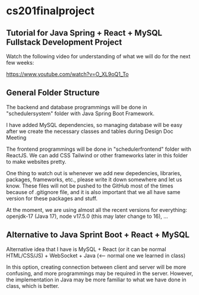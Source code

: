 # cs201finalproject

## Tutorial for Java Spring + React + MySQL Fullstack Development Project

Watch the following video for understanding of what we will do for the next few weeks:

https://www.youtube.com/watch?v=O_XL9oQ1_To

## General Folder Structure

The backend and database programmings will be done in "schedulersystem" folder with Java Spring Boot Framework.

I have added MySQL dependencies, so managing database will be easy after we create the necessary classes and tables during Design Doc Meeting

The frontend programmings will be done in "schedulerfrontend" folder with ReactJS. We can add CSS Tailwind or other frameworks later in this folder to make websites pretty.

One thing to watch out is whenever we add new depedencies, libraries, packages, frameworks, etc., please write it down somewhere and let us know. These files will not be pushed to the GitHub most of the times because of .gitignore file, and it is also important that we all have same version for these packages and stuff.

At the moment, we are using almost all the recent versions for everything: openjdk-17 (Java 17), node v17.5.0 (this may later change to 16), ...

## Alternative to Java Sprint Boot + React + MySQL

Alternative idea that I have is MySQL + React (or it can be normal HTML/CSS/JS) + WebSocket + Java (<-- normal one we learned in class)

In this option, creating connection between client and server will be more confusing, and more programmings may be required in the server. However, the implementation in Java may be more familiar to what we have done in class, which is better.
